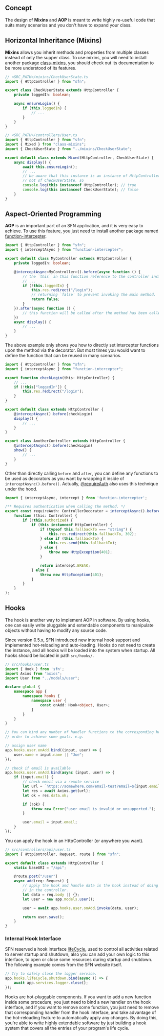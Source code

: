 <!-- title: Mixins & AOP; order: 14 -->
## Concept

The design of **Mixins** and **AOP** is meant to write highly re-useful code 
that suits many scenarios and you don't have to expand your class.

## Horizontal Inheritance (Mixins)

**Mixins** allows you inherit methods and properties from multiple classes
instead of only the supper class. To use mixins, you will need to install
another package [class-mixins](https://github.com/hyurl/class-mixins), you
should check out its documentation to be more understood of its features.

```typescript
// <SRC_PATH>/mixins/CheckUserState.ts
import { HttpController } from "sfn";

export class CheckUserState extends HttpController {
    private loggedIn: boolean;

    async ensureLogin() {
        if (this.loggedIn) {
            // ...
        }
    }
}
```

```typescript
// <SRC_PATH>/controllers/User.ts
import { HttpController } from "sfn";
import { Mixed } from "class-mixins";
import { CheckUserState } from "../mixins/CheckUserState";

export default class extends Mixed(HttpController, CheckUserState) {
    async display() {
        await this.ensureLogin();
        // ...
        // be aware that this instance is an instance of HttpController, but 
        // not of CheckUserState, so
        console.log(this instanceof HttpController); // true
        console.log(this instanceof CheckUserState); // false
    }
}
```

## Aspect-Oriented Programming

**AOP** is an important part of an SFN application, and it is very easy to
achieve. To use this feature, you just need to install another package named 
[function-intercepter](https://github.com/hyurl/function-intercepter).

```typescript
import { HttpController } from "sfn";
import { interceptAsync } from "function-intercepter";

export default class MyController extends HttpController {
    private loggedIn: boolean;

    @interceptAsync<MyController>().before(async function () {
        // the `this` in this function reference to the controller instance
        // ...
        if (!this.loggedIn) {
            this.res.redirect("/login");
            // returning `false` to prevent invoking the main method.
            return false;
        }
    }).after(async function () {
        // this function will be called after the method has been called
    })
    async display() {
        // ...
    }
}
```

The above example only shows you how to directly set intercepter functions upon
the method via the decorator. But most times you would want to define the
function that can be reused in many scenarios.

```typescript
import { HttpController } from "sfn";
import { interceptAsync } from "function-intercepter";

export function checkLogin(this: HttpController) {
    // ...
    if (!this["loggedIn"]) {
        this.res.redirect("/login");
    }
}

export default class extends HttpController {
    @interceptAsync().before(checkLogin)
    display() {
        // ...
    }
}

export class AnotherController extends HttpController {
    @interceptAsync().before(checkLogin)
    show() {
        // ...
    }
}
```

Other than directly calling `before` and `after`, you can define any functions 
to be used as decorators as you want by wrapping it inside of
`interceptAsync().before()`. Actually,
[@requireAuth](/api/v1/decorators#requireAuth) also uses this technique under
the hood.

```ts
import { interceptAsync, intercept } from 'function-intercepter';

/** Requires authentication when calling the method. */
export const requireAuth: ControllerDecorator = interceptAsync().before(
    function (this: Controller) {
        if (!this.authorized) {
            if (this instanceof HttpController) {
                if (typeof this.fallbackTo === "string") {
                    this.res.redirect(this.fallbackTo, 302);
                } else if (this.fallbackTo) {
                    this.res.send(this.fallbackTo);
                } else {
                    throw new HttpException(401);
                }

                return intercept.BREAK;
            } else {
                throw new HttpException(401);
            }
        }
    }
);
```

## Hooks

The hook is another way to implement AOP in software. By using hooks, one can 
easily write pluggable and extendable components to manipulate objects without 
having to modify any source code.

Since version 0.5.x, SFN introduced new internal hook support and implemented
hot-reloading and auto-loading. Hooks do not need to create the instance, and
all hooks will be loaded into the system when startup. All hooks should be
located in path `src/hooks/`.

```typescript
// src/hooks/user.ts
import { Hook } from 'sfn';
import Axios from "axios";
import User from "../models/user";

declare global {
    namespace app {
        namespace hooks {
            namespace user {
                const onAdd: Hook<object, User>;
            }
        }
    }
}

// You can bind any number of handler functions to the corresponding hook in 
// order to achieve some goals. e.g.

// assign user name
app.hooks.user.onAdd.bind((input, user) => {
    user.name = input.name || "Joe";
});

// check if email is available
app.hooks.user.onAdd.bind(async (input, user) => {
    if (input.email) {
        // check email via a remote service
        let url = `https://somewhere.com/email-test?email=${input.email}`;
        let res = await Axios.get(url);
        let ok = res.data.ok;

        if (!ok) {
            throw new Error("user email is invalid or unsupported.");
        }

        user.email = input.email;
    }
});
```

You can apply the hook in an HttpController (or anywhere you want).

```typescript
// src/controllers/api/user.ts
import { HttpController, Request, route } from "sfn";

export default class extends HttpController {
    static baseURI = "/api";

    @route.post("/user")
    async add(req: Request) {
        // apply the hook and handle data in the hook instead of doing it 
        // in the controller.
        let data = req.body || {};
        let user = new app.models.user();

        user = await app.hooks.user.onAdd.invoke(data, user);

        return user.save();
    }
}
```

### Internal Hook Interface

SFN reserved a hook interface [lifeCycle](/api/v1/Hook#app_hooks_lifeCycle),
used to control all activities related to server startup and shutdown, also you
can add your own logic to this interface, to open or close some resources during
startup and shutdown. The following example comes from the SFN website itself.

```typescript
// Try to safely close the logger service.
app.hooks.lifeCycle.shutdown.bind(async () => {
    await app.services.logger.close();
});
```

Hooks are hot-pluggable components. If you want to add a new function inside 
some procedure, you just need to bind a new handler on the hook interface, and
if you want to remove some function, you just need to remove that corresponding 
handler from the hook interface, and take advantage of the hot-reloading 
feature to automatically apply any changes. By doing this, you're able to write 
highly extendable software by just building a hook system that covers all the
entries of your program's life cycle.
